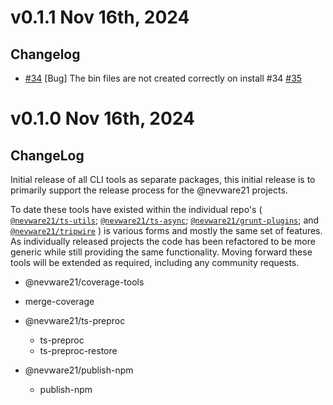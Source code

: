 # v0.1.1 Nov 16th, 2024

## Changelog

- [#34](https://github.com/nevware21/ts-build-tools/issues/34) [Bug] The bin files are not created correctly on install #34 [#35](https://github.com/nevware21/ts-build-tools/pull/35)


# v0.1.0 Nov 16th, 2024

## ChangeLog

Initial release of all CLI tools as separate packages, this initial release is to primarily support the release process for the @nevware21 projects.

To date these tools have existed within the individual repo's ( [`@nevware21/ts-utils`](https://github.com/nevware21/ts-utils); [`@nevware21/ts-async`](https://github.com/nevware21/ts-utils); [`@nevware21/grunt-plugins`](https://github.com/nevware21/grunt-plugins); and [`@nevware21/tripwire`](https://github.com/nevware21/tripwire) ) is various forms and mostly the same set of features. As individually released projects the code has been refactored to be more generic while still providing the same functionality. Moving forward these tools will be extended as required, including any community requests.

-  @nevware21/coverage-tools
  - merge-coverage

- @nevware21/ts-preproc
  - ts-preproc
  - ts-preproc-restore

- @nevware21/publish-npm
  - publish-npm